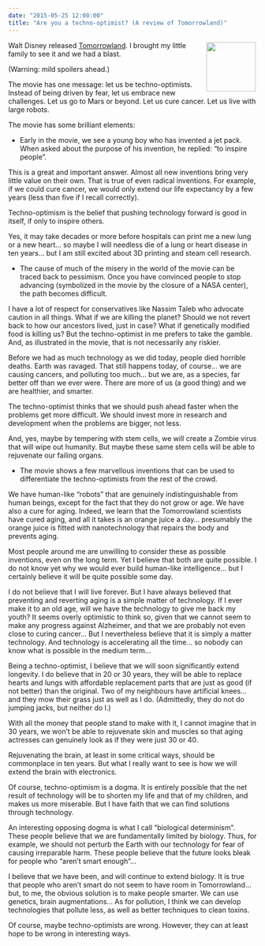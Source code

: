 ```yaml
---
date: "2015-05-25 12:00:00"
title: "Are you a techno-optimist? (A review of Tomorrowland)"
---
```




<img decoding="async" src="https://upload.wikimedia.org/wikipedia/en/thumb/8/80/Tomorrowland_poster.jpg/220px-Tomorrowland_poster.jpg" style="float:right;margin:2px;width:100px" /> Walt Disney released [Tomorrowland](https://en.wikipedia.org/wiki/Tomorrowland_%28film%29). I brought my little family to see it and we had a blast.

(Warning: mild spoilers ahead.)

The movie has one message: let us be techno-optimists. Instead of being driven by fear, let us embrace new challenges. Let us go to Mars or beyond. Let us cure cancer. Let us live with large robots.

The movie has some brilliant elements:

- Early in the movie, we see a young boy who has invented a jet pack. When asked about the purpose of his invention, he replied: &ldquo;to inspire people&rdquo;.

This is a great and important answer. Almost all new inventions bring very little value on their own. That is true of even radical inventions. For example, if we could cure cancer, we would only extend our life expectancy by a few years (less than five if I recall correctly).

Techno-optimism is the belief that pushing technology forward is good in itself, if only to inspire others.

Yes, it may take decades or more before hospitals can print me a new lung or a new heart&hellip; so maybe I will needless die of a lung or heart disease in ten years&hellip; but I am still excited about 3D printing and steam cell research.
- The cause of much of the misery in the world of the movie can be traced back to pessimism. Once you have convinced people to stop advancing (symbolized in the movie by the closure of a NASA center), the path becomes difficult.

I have a lot of respect for conservatives like Nassim Taleb who advocate caution in all things. What if we are killing the planet? Should we not revert back to how our ancestors lived, just in case? What if genetically modified food is killing us? But the techno-optimist in me prefers to take the gamble. And, as illustrated in the movie, that is not necessarily any riskier.

Before we had as much technology as we did today, people died horrible deaths. Earth was ravaged. That still happens today, of course&hellip; we are causing cancers, and polluting too much&hellip; but we are, as a species, far better off than we ever were. There are more of us (a good thing) and we are healthier, and smarter.

The techno-optimist thinks that we should push ahead faster when the problems get more difficult. We should invest more in research and development when the problems are bigger, not less.

And, yes, maybe by tempering with stem cells, we will create a Zombie virus that will wipe out humanity. But maybe these same stem cells will be able to rejuvenate our failing organs. 
- The movie shows a few marvellous inventions that can be used to differentiate the techno-optimists from the rest of the crowd.

We have human-like &ldquo;robots&rdquo; that are genuinely indistinguishable from human beings, except for the fact that they do not grow or age. We have also a cure for aging. Indeed, we learn that the Tomorrowland scientists have cured aging, and all it takes is an orange juice a day&hellip; presumably the orange juice is fitted with nanotechnology that repairs the body and prevents aging.

Most people around me are unwilling to consider these as possible inventions, even on the long term. Yet I believe that both are quite possible. I do not know yet why we would ever build human-like intelligence&hellip; but I certainly believe it will be quite possible some day.

I do not believe that I will live forever. But I have always believed that preventing and reverting aging is a simple matter of technology. If I ever make it to an old age, will we have the technology to give me back my youth? It seems overly optimistic to think so, given that we cannot seem to make any progress against Alzheimer, and that we are probably not even close to curing cancer&hellip; But I nevertheless believe that it is simply a matter technology. And technology is accelerating all the time&hellip; so nobody can know what is possible in the medium term&hellip;

Being a techno-optimist, I believe that we will soon significantly extend longevity. I do believe that in 20 or 30 years, they will be able to replace hearts and lungs with affordable replacement parts that are just as good (if not better) than the original. Two of my neighbours have artificial knees&hellip; and they mow their grass just as well as I do. (Admittedly, they do not do jumping jacks, but neither do I.)

With all the money that people stand to make with it, I cannot imagine that in 30 years, we won&rsquo;t be able to rejuvenate skin and muscles so that aging actresses can genuinely look as if they were just 30 or 40.

Rejuvenating the brain, at least in some critical ways, should be commonplace in ten years. But what I really want to see is how we will extend the brain with electronics. 


Of course, techno-optimism is a dogma. It is entirely possible that the net result of technology will be to shorten my life and that of my children, and makes us more miserable. But I have faith that we can find solutions through technology.

An interesting opposing dogma is what I call &ldquo;biological determinism&rdquo;. These people believe that we are fundamentally limited by biology. Thus, for example, we should not perturb the Earth with our technology for fear of causing irreparable harm. These people believe that the future looks bleak for people who &ldquo;aren&rsquo;t smart enough&rdquo;&hellip;

I believe that we have been, and will continue to extend biology. It is true that people who aren&rsquo;t smart do not seem to have room in Tomorrowland&hellip; but, to me, the obvious solution is to make people smarter. We can use genetics, brain augmentations&hellip; As for pollution, I think we can develop technologies that pollute less, as well as better techniques to clean toxins.

Of course, maybe techno-optimists are wrong. However, they can at least hope to be wrong in interesting ways.

